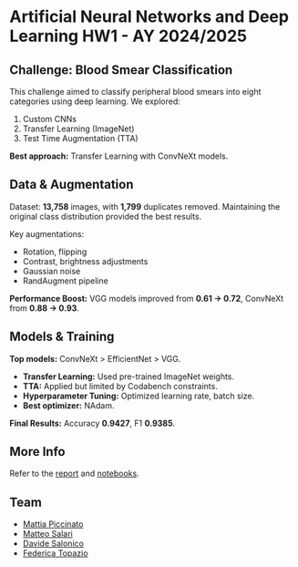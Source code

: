 # Artificial Neural Networks and Deep Learning HW1 - AY 2024/2025

## Challenge: Blood Smear Classification

This challenge aimed to classify peripheral blood smears into eight categories using deep learning. We explored:

1. Custom CNNs
2. Transfer Learning (ImageNet)
3. Test Time Augmentation (TTA)

**Best approach:** Transfer Learning with ConvNeXt models.

## Data & Augmentation

Dataset: **13,758** images, with **1,799** duplicates removed. Maintaining the original class distribution provided the best results.

Key augmentations:
- Rotation, flipping
- Contrast, brightness adjustments
- Gaussian noise
- RandAugment pipeline

**Performance Boost:** VGG models improved from **0.61 → 0.72**, ConvNeXt from **0.88 → 0.93**.

## Models & Training

**Top models:** ConvNeXt > EfficientNet > VGG.
- **Transfer Learning:** Used pre-trained ImageNet weights.
- **TTA:** Applied but limited by Codabench constraints.
- **Hyperparameter Tuning:** Optimized learning rate, batch size.
- **Best optimizer:** NAdam.

**Final Results:** Accuracy **0.9427**, F1 **0.9385**.

## More Info

Refer to the [report](report.pdf) and [notebooks](/notebooks).

## Team
* [Mattia Piccinato](https://github.com/peetceenatoo)
* [Matteo Salari](https://github.com/matteo-salari)
* [Davide Salonico](https://github.com/DavideSalonico)
* [Federica Topazio](https://github.com/federicatopazio)
